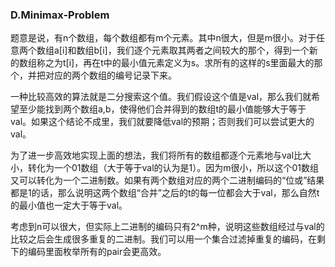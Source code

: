 ### D.Minimax-Problem

题意是说，有n个数组，每个数组都有m个元素。其中n很大，但是m很小。对于任意两个数组a[i]和数组b[i]，我们逐个元素取其两者之间较大的那个，得到一个新的数组称之为t[i]，再在t中的最小值元素定义为s。求所有的这样的s里面最大的那个，并把对应的两个数组的编号记录下来。

一种比较高效的算法就是二分搜索这个值。我们假设这个值是val，那么我们就希望至少能找到两个数组a,b，使得他们合并得到的数组t的最小值能够大于等于val。如果这个结论不成里，我们就要降低val的预期；否则我们可以尝试更大的val。

为了进一步高效地实现上面的想法，我们将所有的数组都逐个元素地与val比大小，转化为一个01数组（大于等于val的认为是1）。因为m很小，所以这个01数组又可以转化为一个二进制数。如果有两个数组对应的两个二进制编码的“位或”结果都是1的话，那么说明这两个数组“合并”之后的t的每一位都会大于val，那么自然t的最小值也一定大于等于val。

考虑到n可以很大，但实际上二进制的编码只有2^m种，说明这些数组经过与val的比较之后会生成很多重复的二进制。我们可以用一个集合过滤掉重复的编码，在剩下的编码里面枚举所有的pair会更高效。
